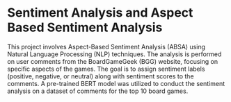 # Sentiment Analysis and Aspect Based Sentiment Analysis
This project involves Aspect-Based Sentiment Analysis (ABSA) using Natural Language Processing (NLP) techniques. The analysis is performed on user comments from the BoardGameGeek (BGG) website, focusing on specific aspects of the games. The goal is to assign sentiment labels (positive, negative, or neutral) along with sentiment scores to the comments. A pre-trained BERT model was utilized to conduct the sentiment analysis on a dataset of comments for the top 10 board games. 
